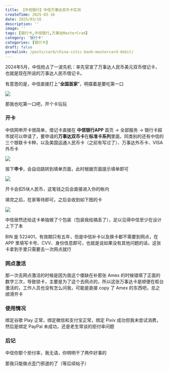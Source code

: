 ```yaml
---
title: 【中信银行】中信万事达双币卡实测
createTime: 2025-03-16
date: 2025/03/16
description: ''
image: ''
tags: [银行卡,中信银行,万事达MasterCrad]
category: '银行卡'
categories: [银行卡]
draft: false 
permalink: /posts/card/china-citic-bank-mastercard-debit/
---
```

2024年5月，中信抢占了一波先机：率先官宣了万事达人民币美元双币借记卡，也就是现在所说的万事达人民币借记卡。

有意思的是，中信直接打上“**全国首家**”，明摆着是要吃第一口

![](https://mx-space.akio.top/api/v2/objects/icon/a8tpwe5a8tcrvalonb.jpg)

那我也吃第一口吧，开个卡玩玩

### 开卡

中信网申开卡很简单，借记卡直接在 **中信银行APP** 首页 → 全部服务 → 银行卡超市就可以申请了，要申请的**万事达双币卡**在**标准卡系列**里面，同类别的还有中信的三个银联卡卡种，以及美国运通人民币卡（之前有写过了）、万事达外币卡、VISA外币卡

![](https://mx-space.akio.top/api/v2/objects/icon/3xhzqy84sjwm6j2bbu.jpg)

按下**申卡**，会自动跳转到填单页面，此时根据页面提示填单即可

![](https://mx-space.akio.top/api/v2/objects/icon/l83hff9s10kfd07ayz.jpg)

开卡会扣5块人民币，这笔钱之后会直接进入你的帐内

填完之后，在家等待即可，之后会收到如下图的卡

![](https://mx-space.akio.top/api/v2/objects/icon/v794pkcaw0h2do1lnj.jpg)

中信居然还给这卡单独做了个包装（包装我给搞丢了），足以见得中信至少在设计上下了本

BIN 是 522401，有效期只有五年，但是中信补卡以及换卡都不需要到网点，在 APP 里填写卡号、CVV、身份信息即可，也就是说如果没有其他问题的话，这张卡拿到手里只需要去一次网点就行

### 网点激活

那一次去网点激活的时候是因为我这个傻缺在补那张 Amex 的时候错填了正面的数字三次，导致锁卡，主要是为了这个去网点的，所以这张万事达卡是顺便在柜台激活的，工作人员也没有怎么问我，可能是直接 copy 了 Amex 的东西吧，总之顺滑开卡

### 使用情况

绑定谷歌 Play 正常，绑定微信和支付宝正常，绑定 Pixiv 成功但我未尝试消费，然后是绑定 PayPal 未成功，还是老生常谈的拒付率问题

### 后记

中信你那个拒付率，我无语，你明明干了两件好事的

那我只能做点歪门邪道的了（等后续帖子）